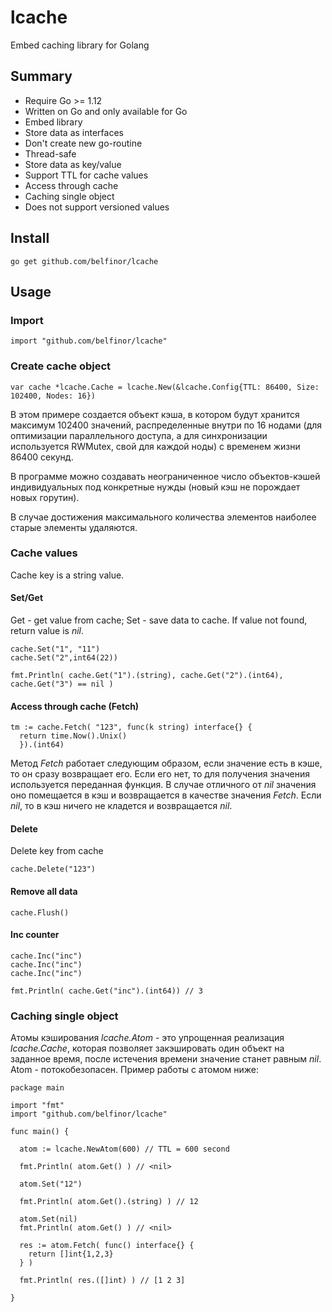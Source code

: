 # lcache

Embed caching library for Golang

## Summary

* Require Go >= 1.12
* Written on Go and only available for Go
* Embed library
* Store data as interfaces
* Don't create new go-routine
* Thread-safe
* Store data as key/value
* Support TTL for cache values
* Access through cache
* Caching single object
* Does not support versioned values

## Install

```
go get github.com/belfinor/lcache
```

## Usage

### Import

```
import "github.com/belfinor/lcache"
```

### Create cache object

```
var cache *lcache.Cache = lcache.New(&lcache.Config{TTL: 86400, Size: 102400, Nodes: 16})
```

В этом примере создается объект кэша, в котором будут хранится максимум 102400 значений, распределенные внутри по 16 нодами (для оптимизации параллельного доступа, а для синхронизации используется RWMutex, свой для каждой ноды) с временем жизни 86400 секунд.

В программе можно создавать неограниченное число объектов-кэшей индивидуальных под конкретные нужды (новый кэш не порождает новых горутин).

В случае достижения максимального количества элементов наиболее старые элементы удаляются.

### Cache values

Cache key is a string value.

#### Set/Get

Get - get value from cache; Set - save data to cache. If value not found, return value is *nil*.

```
cache.Set("1", "11")
cache.Set("2",int64(22))

fmt.Println( cache.Get("1").(string), cache.Get("2").(int64), cache.Get("3") == nil )
```

#### Access through cache (Fetch)

```
tm := cache.Fetch( "123", func(k string) interface{} {
  return time.Now().Unix()
  }).(int64)
```

Метод *Fetch* работает следующим образом, если значение есть в кэше, то он сразу возвращает его. Если его нет, то для получения
значения используется переданная функция. В случае отличного от *nil* значения оно помещается в кэш и возвращается в качестве значения *Fetch*. Если *nil*, то в кэш ничего не кладется и возвращается *nil*.

#### Delete

Delete key from cache

```
cache.Delete("123")
```

#### Remove all data

```
cache.Flush()
```

#### Inc counter

```
cache.Inc("inc")
cache.Inc("inc")
cache.Inc("inc")

fmt.Println( cache.Get("inc").(int64)) // 3
```

### Caching single object

Атомы кэширования *lcache.Atom* - это упрощенная реализация *lcache.Cache*, которая позволяет закэшировать один объект на заданное время, после истечения времени значение станет равным *nil*. Atom - потокобезопасен. Пример работы с атомом ниже:

```
package main

import "fmt"
import "github.com/belfinor/lcache"

func main() {

  atom := lcache.NewAtom(600) // TTL = 600 second

  fmt.Println( atom.Get() ) // <nil>

  atom.Set("12")

  fmt.Println( atom.Get().(string) ) // 12

  atom.Set(nil)
  fmt.Println( atom.Get() ) // <nil>

  res := atom.Fetch( func() interface{} {
    return []int{1,2,3}
  } )

  fmt.Println( res.([]int) ) // [1 2 3]

}

```
